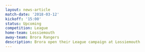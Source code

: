 ```yaml
---
layout: news-article
match-date: '2018-03-12'
kickoff: '15:00'
status: Upcoming
competition: League
home-team: Lossiemouth
away-team: Brora Rangers
description: Brora open their League campaign at Lossiemouth
---
```


